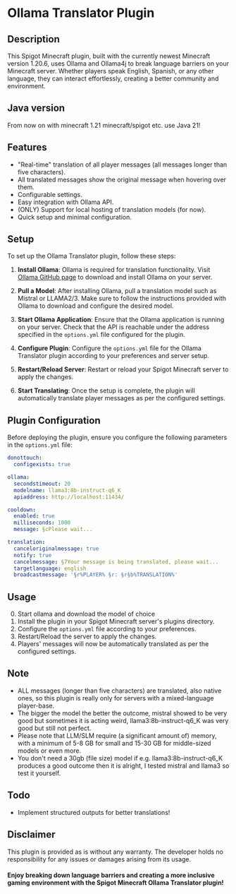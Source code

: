 # Ollama Translator Plugin

## Description
This Spigot Minecraft plugin, built with the currently newest Minecraft version 1.20.6, uses Ollama and Ollama4j to break language barriers on your Minecraft server. Whether players speak English, Spanish, or any other language, they can interact effortlessly, creating a better community and environment.


## Java version
From now on with minecraft 1.21 minecraft/spigot etc. use Java 21!


## Features
- "Real-time" translation of all player messages (all messages longer than five characters).
- All translated messages show the original message when hovering over them.
- Configurable settings.
- Easy integration with Ollama API.
- (ONLY) Support for local hosting of translation models (for now).
- Quick setup and minimal configuration.


## Setup
To set up the Ollama Translator plugin, follow these steps:

1. **Install Ollama**: Ollama is required for translation functionality. Visit [Ollama GitHub page](https://github.com/ollama/ollama?tab=readme-ov-file#ollama) to download and install Ollama on your server.

2. **Pull a Model**: After installing Ollama, pull a translation model such as Mistral or LLAMA2/3. Make sure to follow the instructions provided with Ollama to download and configure the desired model.

3. **Start Ollama Application**: Ensure that the Ollama application is running on your server. Check that the API is reachable under the address specified in the `options.yml` file configured for the plugin.

4. **Configure Plugin**: Configure the `options.yml` file for the Ollama Translator plugin according to your preferences and server setup.

5. **Restart/Reload Server**: Restart or reload your Spigot Minecraft server to apply the changes.

6. **Start Translating**: Once the setup is complete, the plugin will automatically translate player messages as per the configured settings.


## Plugin Configuration

Before deploying the plugin, ensure you configure the following parameters in the `options.yml` file:

```yaml
donottouch:
  configexists: true

ollama:
  secondstimeout: 20
  modelname: llama3:8b-instruct-q6_K
  apiaddress: http://localhost:11434/

cooldown:
  enabled: true
  milliseconds: 1000
  message: §cPlease wait...

translation:
  canceloriginalmessage: true
  notify: true
  cancelmessage: §7Your message is being translated, please wait...
  targetlanguage: english
  broadcastmessage: '§r%PLAYER% §r: §r§b%TRANSLATION%'
```

## Usage
0. Start ollama and download the model of choice
1. Install the plugin in your Spigot Minecraft server's plugins directory.
2. Configure the `options.yml` file according to your preferences.
3. Restart/Reload the server to apply the changes.
4. Players' messages will now be automatically translated as per the configured settings.


## Note
- ALL messages (longer than five characters) are translated, also native ones, so this plugin is really only for servers with a mixed-language player-base.
- The bigger the model the better the outcome, mistral showed to be very good but sometimes it is acting weird, llama3:8b-instruct-q6_K was very good but still not perfect.
- Please note that LLM/SLM require (a significant amount of) memory, with a minimum of 5-8 GB for small and 15-30 GB for middle-sized models or even more.
- You don't need a 30gb (file size) model if e.g. llama3:8b-instruct-q6_K produces a good outcome then it is alright, I tested mistral and llama3 so test it yourself.

## Todo
- Implement structured outputs for better translations!

## Disclaimer
This plugin is provided as is without any warranty. The developer holds no responsibility for any issues or damages arising from its usage.

#### Enjoy breaking down language barriers and creating a more inclusive gaming environment with the Spigot Minecraft Ollama Translator plugin!

